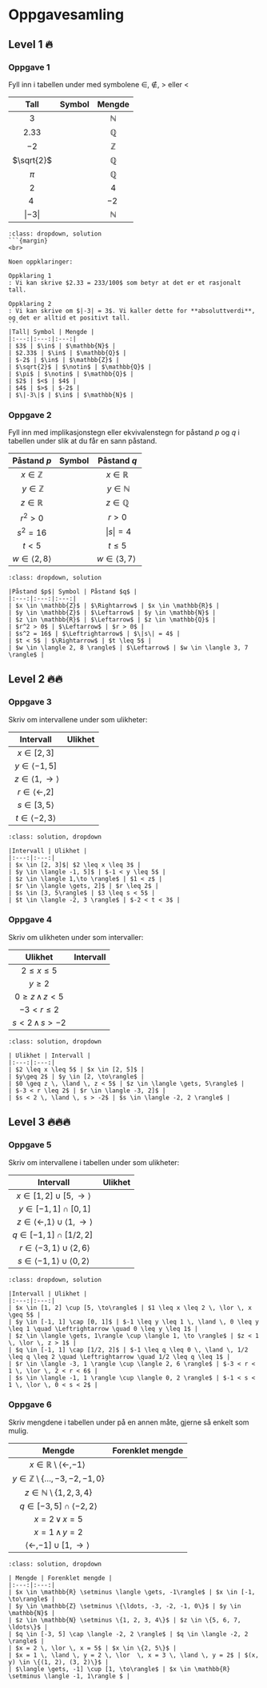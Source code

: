 # Oppgavesamling
 
## Level 1 🔥

### Oppgave 1

Fyll inn i tabellen under med symbolene $\in$, $\notin$, $>$ eller $<$

|Tall| Symbol | Mengde |
|:---:|:---:|:---:|
| $3$ | | $\mathbb{N}$ |
| $2.33$ | | $\mathbb{Q}$ |
| $-2$ | | $\mathbb{Z}$ |
| $\sqrt{2}$ | | $\mathbb{Q}$ |
| $\pi$ | | $\mathbb{Q}$ |
| $2$ | | $4$ |
| $4$ | | $-2$ |
| $\|-3\|$ |  | $\mathbb{N}$ |

````{admonition} Løsning
:class: dropdown, solution
```{margin}
<br>

Noen oppklaringer:

Oppklaring 1
: Vi kan skrive $2.33 = 233/100$ som betyr at det er et rasjonalt tall.

Oppklaring 2
: Vi kan skrive om $|-3| = 3$. Vi kaller dette for **absoluttverdi**, og det er alltid et positivt tall.
```
|Tall| Symbol | Mengde |
|:---:|:---:|:---:|
| $3$ | $\in$ | $\mathbb{N}$ |
| $2.33$ | $\in$ | $\mathbb{Q}$ |
| $-2$ | $\in$ | $\mathbb{Z}$ |
| $\sqrt{2}$ | $\notin$ | $\mathbb{Q}$ |
| $\pi$ | $\notin$ | $\mathbb{Q}$ |
| $2$ | $<$ | $4$ |
| $4$ | $>$ | $-2$ |
| $\|-3\|$ | $\in$ | $\mathbb{N}$ |
````

### Oppgave 2

Fyll inn med implikasjonstegn eller ekvivalenstegn for påstand $p$ og $q$ i tabellen under slik at du får en sann påstand.

|Påstand $p$| Symbol | Påstand $q$ |
|:---:|:---:|:---:|
| $x \in \mathbb{Z}$ | | $x \in \mathbb{R}$ |
| $y \in \mathbb{Z}$ | | $y \in \mathbb{N}$ |
| $z \in \mathbb{R}$ | | $z \in \mathbb{Q}$ | 
| $r^2 > 0$ | | $r > 0$ |
| $s^2 = 16$ | | $\|s\| = 4$ |
| $t < 5$ | | $t \leq 5$ |
| $w \in \langle 2, 8 \rangle$ | | $w \in \langle 3, 7 \rangle$ |


```{admonition} Løsning
:class: dropdown, solution

|Påstand $p$| Symbol | Påstand $q$ |
|:---:|:---:|:---:|
| $x \in \mathbb{Z}$ | $\Rightarrow$ | $x \in \mathbb{R}$ |
| $y \in \mathbb{Z}$ | $\Leftarrow$ | $y \in \mathbb{N}$ |
| $z \in \mathbb{R}$ | $\Leftarrow$ | $z \in \mathbb{Q}$ |
| $r^2 > 0$ | $\Leftarrow$ | $r > 0$ |
| $s^2 = 16$ | $\Leftrightarrow$ | $\|s\| = 4$ |
| $t < 5$ | $\Rightarrow$ | $t \leq 5$ |
| $w \in \langle 2, 8 \rangle$ | $\Leftarrow$ | $w \in \langle 3, 7 \rangle$ |
```

## Level 2 🔥🔥

### Oppgave 3

Skriv om intervallene under som ulikheter:

|Intervall | Ulikhet |
|:---:|:---:|
| $x \in [2, 3]$| |
| $y \in \langle -1, 5]$ | |
| $z \in \langle 1,\to \rangle$ | |
| $r \in \langle \gets, 2]$ | |
| $s \in [3, 5\rangle$ | |
| $t \in \langle -2, 3 \rangle$ | |

````{admonition} Løsning
:class: solution, dropdown

|Intervall | Ulikhet |
|:---:|:---:|
| $x \in [2, 3]$| $2 \leq x \leq 3$ |
| $y \in \langle -1, 5]$ | $-1 < y \leq 5$ |
| $z \in \langle 1,\to \rangle$ | $1 < z$ |
| $r \in \langle \gets, 2]$ | $r \leq 2$ |
| $s \in [3, 5\rangle$ | $3 \leq s < 5$ |
| $t \in \langle -2, 3 \rangle$ | $-2 < t < 3$ |
````

### Oppgave 4

Skriv om ulikheten under som intervaller:

| Ulikhet | Intervall |
|:---:|:---:|
| $2 \leq x \leq 5$ | |
| $y\geq 2$ | |
| $0 \geq z \, \land \, z < 5$ | |
| $-3 < r \leq 2$ | |
| $s < 2 \, \land \, s > -2$ | |

````{admonition} Løsning
:class: solution, dropdown

| Ulikhet | Intervall |
|:---:|:---:|
| $2 \leq x \leq 5$ | $x \in [2, 5]$ |
| $y\geq 2$ | $y \in [2, \to\rangle$ |
| $0 \geq z \, \land \, z < 5$ | $z \in \langle \gets, 5\rangle$ |
| $-3 < r \leq 2$ | $r \in \langle -3, 2]$ |
| $s < 2 \, \land \, s > -2$ | $s \in \langle -2, 2 \rangle$ |
````


## Level 3 🔥🔥🔥

### Oppgave 5

Skriv om intervallene i tabellen under som ulikheter:

|Intervall | Ulikhet |
|:---:|:---:|
| $x \in [1, 2] \cup [5, \to\rangle$ |  |
| $y \in [-1, 1] \cap [0, 1]$ | |
| $z \in \langle \gets, 1\rangle \cup \langle 1, \to \rangle$ | |
| $q \in [-1, 1] \cap [1/2, 2]$ | |
| $r \in \langle -3, 1 \rangle \cup \langle 2, 6 \rangle$ | |
| $s \in \langle -1, 1 \rangle \cup \langle 0, 2 \rangle$ | |

````{admonition} Løsning
:class: dropdown, solution

|Intervall | Ulikhet |
|:---:|:---:|
| $x \in [1, 2] \cup [5, \to\rangle$ | $1 \leq x \leq 2 \, \lor \, x \geq 5$ |
| $y \in [-1, 1] \cap [0, 1]$ | $-1 \leq y \leq 1 \, \land \, 0 \leq y \leq 1 \quad \Leftrightarrow \quad 0 \leq y \leq 1$ |
| $z \in \langle \gets, 1\rangle \cup \langle 1, \to \rangle$ | $z < 1 \, \lor \, z > 1$ |
| $q \in [-1, 1] \cap [1/2, 2]$ | $-1 \leq q \leq 0 \, \land \, 1/2 \leq q \leq 2 \quad \Leftrightarrow \quad 1/2 \leq q \leq 1$ |
| $r \in \langle -3, 1 \rangle \cup \langle 2, 6 \rangle$ | $-3 < r < 1 \, \lor \, 2 < r < 6$ |
| $s \in \langle -1, 1 \rangle \cup \langle 0, 2 \rangle$ | $-1 < s < 1 \, \lor \, 0 < s < 2$ |

````

### Oppgave 6
Skriv mengdene i tabellen under på en annen måte, gjerne så enkelt som mulig.

| Mengde | Forenklet mengde |
|:---:|:---:|
| $x \in \mathbb{R} \setminus \langle \gets, -1\rangle$ | |
| $y \in \mathbb{Z} \setminus \{\ldots, -3, -2, -1, 0\}$ | |
| $z \in \mathbb{N} \setminus \{1, 2, 3, 4\}$ | |
| $q \in [-3, 5] \cap \langle -2, 2 \rangle$ | |
| $x = 2 \, \lor \, x = 5$ | |
| $x = 1 \, \land \, y = 2$ | |
| $\langle \gets, -1] \cup [1, \to\rangle$ | |

````{admonition} Løsning
:class: solution, dropdown

| Mengde | Forenklet mengde |
|:---:|:---:|
| $x \in \mathbb{R} \setminus \langle \gets, -1\rangle$ | $x \in [-1, \to\rangle$ |
| $y \in \mathbb{Z} \setminus \{\ldots, -3, -2, -1, 0\}$ | $y \in \mathbb{N}$ |
| $z \in \mathbb{N} \setminus \{1, 2, 3, 4\}$ | $z \in \{5, 6, 7, \ldots\}$ |
| $q \in [-3, 5] \cap \langle -2, 2 \rangle$ | $q \in \langle -2, 2 \rangle$ |
| $x = 2 \, \lor \, x = 5$ | $x \in \{2, 5\}$ |
| $x = 1 \, \land \, y = 2 \, \lor  \, x = 3 \, \land \, y = 2$ | $(x, y) \in \{(1, 2), (3, 2)\}$ |
| $\langle \gets, -1] \cup [1, \to\rangle$ | $x \in \mathbb{R} \setminus \langle -1, 1\rangle $ |

````



